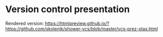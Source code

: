 # Version control presentation

Rendered version: https://htmlpreview.github.io/?https://github.com/skolenik/shower-vcs/blob/master/vcs-prez-stas.html
